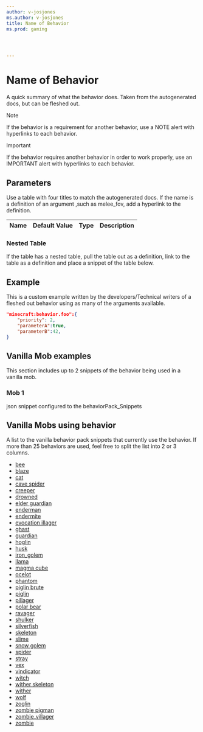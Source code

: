 ```yaml
---
author: v-josjones
ms.author: v-josjones
title: Name of Behavior
ms.prod: gaming




---
```


# Name of Behavior

A quick summary of what the behavior does. Taken from the autogenerated docs, but can be fleshed out.

> [!NOTE]
> If the behavior is a requirement for another behavior, use a NOTE alert with hyperlinks to each behavior.

>[!IMPORTANT]
> If the behavior requires another behavior in order to work properly, use an IMPORTANT alert with hyperlinks to each behavior.

## Parameters

Use a table with four titles to match the autogenerated docs. If the name is a definition of an argument ,such as melee_fov, add a hyperlink to the definition.

|Name |Default Value  |Type  |Description  |
|---------|---------|---------|---------|

### Nested Table

If the table has a nested table, pull the table out as a definition, link to the table as a definition and place a snippet of the table below.

## Example

This is a custom example written by the developers/Technical writers of a fleshed out behavior using as many of the arguments available.

```json
"minecraft:behavior.foo":{
    "priority": 2,
    "parameterA":true,
    "parameterB":42,
}
```

## Vanilla Mob examples

This section includes up to 2 snippets of the behavior being used in a vanilla mob.

### Mob 1

json snippet configured to the behaviorPack_Snippets

## Vanilla Mobs using behavior

A list to the vanilla behavior pack snippets that currently use the behavior. If more than 25 behaviors are used, feel free to split the list into 2 or 3 columns.

- [bee](Source/VanillaBehaviorPack_Snippets/entities/bee.json)
- [blaze](Source/VanillaBehaviorPack_Snippets/entities/blaze.json)
- [cat](Source/VanillaBehaviorPack_Snippets/entities/cat.json)
- [cave spider](Source/VanillaBehaviorPack_Snippets/entities/cave_spider.json)
- [creeper](Source/VanillaBehaviorPack_Snippets/entities/creeper.json)
- [drowned](Source/VanillaBehaviorPack_Snippets/entities/drowned.json)
- [elder guardian](Source/VanillaBehaviorPack_Snippets/entities/elder_guardian.json)
- [enderman](Source/VanillaBehaviorPack_Snippets/entities/enderman.json)
- [endermite](Source/VanillaBehaviorPack_Snippets/entities/endermite.json)
- [evocation illager](Source/VanillaBehaviorPack_Snippets/entities/evocation_illager.json)
- [ghast](Source/VanillaBehaviorPack_Snippets/entities/ghast.json)
- [guardian](Source/VanillaBehaviorPack_Snippets/entities/guardian.json)
- [hoglin](Source/VanillaBehaviorPack_Snippets/entities/hoglin.json)
- [husk](Source/VanillaBehaviorPack/entities/husk.json)
- [iron_golem](Source/VanillaBehaviorPack/entities/iron_golem.json)
- [llama](Source/VanillaBehaviorPack_Snippets/entities/llama.json)
- [magma cube](Source/VanillaBehaviorPack_Snippets/entities/magma_cube.json)
- [ocelot](Source/VanillaBehaviorPack_Snippets/entities/ocelot.json)
- [phantom](Source/VanillaBehaviorPack_Snippets/entities/phantom.json)
- [piglin brute](Source/VanillaBehaviorPack_Snippets/entities/piglin_brute.json)
- [piglin](Source/VanillaBehaviorPack_Snippets/entities/piglin.json)
- [pillager](Source/VanillaBehaviorPack_Snippets/entities/pillager.json)
- [polar bear](Source/VanillaBehaviorPack_Snippets/entities/polar_bear.json)
- [ravager](Source/VanillaBehaviorPack_Snippets/entities/ravager.json)
- [shulker](Source/VanillaBehaviorPack_Snippets/entities/shulker.json)
- [silverfish](Source/VanillaBehaviorPack_Snippets/entities/silverfish.json)
- [skeleton](Source/VanillaBehaviorPack_Snippets/entities/skeleton.json)
- [slime](Source/VanillaBehaviorPack_Snippets/entities/slime.json)
- [snow golem](Source/VanillaBehaviorPack_Snippets/entities/snow_golem.json)
- [spider](Source/VanillaBehaviorPack_Snippets/entities/spider.json)
- [stray](Source/VanillaBehaviorPack_Snippets/entities/stray.json)
- [vex](Source/VanillaBehaviorPack_Snippets/entities/vex.json)
- [vindicator](Source/VanillaBehaviorPack_Snippets/entities/vindicator.json)
- [witch](Source/VanillaBehaviorPack_Snippets/entities/witch.json)
- [wither skeleton](Source/VanillaBehaviorPack_Snippets/entities/wither_skeleton.json)
- [wither](Source/VanillaBehaviorPack_Snippets/entities/wither.json)
- [wolf](Source/VanillaBehaviorPack_Snippets/entities/wolf.json)
- [zoglin](Source/VanillaBehaviorPack_Snippets/entities/zoglin.json)
- [zombie pigman](Source/VanillaBehaviorPack_Snippets/entities/zombie_pigman.json)
- [zombie_villager](Source/VanillaBehaviorPack_Snippets/entities/zombie_villager.json)
- [zombie](Source/VanillaBehaviorPack_Snippets/entities/zombie.json)